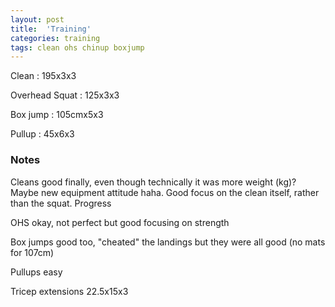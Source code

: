 ```yaml
---
layout: post
title:  'Training'
categories: training
tags: clean ohs chinup boxjump
---
```


Clean : 195x3x3

Overhead Squat  : 125x3x3

Box jump : 105cmx5x3

Pullup  :  45x6x3

### Notes

Cleans good finally, even though technically it was more weight (kg)? Maybe new equipment attitude haha. Good focus on the clean itself, rather than the squat. Progress

OHS okay, not perfect but good focusing on strength

Box jumps good too, "cheated" the landings but they were all good (no mats for 107cm)

Pullups easy

Tricep extensions 22.5x15x3
